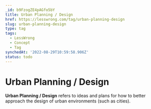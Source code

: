 ```yaml
---
_id: b9FzogZE4pAGfo5bY
title: Urban Planning / Design
href: https://lesswrong.com/tag/urban-planning-design
slug: urban-planning-design
type: tag
tags:
  - LessWrong
  - Concept
  - Tag
synchedAt: '2022-08-29T10:59:58.906Z'
status: todo
---
```


# Urban Planning / Design

**Urban Planning / Design** refers to ideas and plans for how to better approach the design of urban environments (such as cities).
